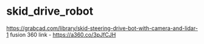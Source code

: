 # skid_drive_robot
https://grabcad.com/library/skid-steering-drive-bot-with-camera-and-lidar-1
fusion 360 link - https://a360.co/3pJfCJH 

